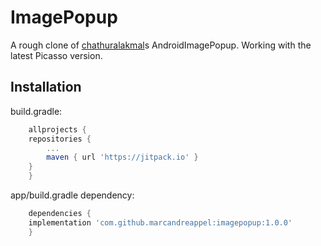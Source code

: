 # ImagePopup

A rough clone of [chathuralakmal](https://github.com/chathuralakmal/AndroidImagePopup)s AndroidImagePopup. Working with the latest Picasso version.

## Installation

build.gradle:

```gradle
    allprojects {
	repositories {
	    ...
	    maven { url 'https://jitpack.io' }
	}
    }
```

app/build.gradle dependency:

```gradle
    dependencies {
	implementation 'com.github.marcandreappel:imagepopup:1.0.0'
    }
```
